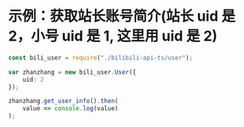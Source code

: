 # 示例：获取站长账号简介(站长 uid 是 2，小号 uid 是 1, 这里用 uid 是 2)

```typescript
const bili_user = require("./bilibili-api-ts/user");

var zhanzhang = new bili_user.User({
    uid: 2
});

zhanzhang.get_user_info().then(
    value => console.log(value)
);
```
